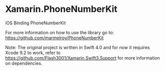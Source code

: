 # Xamarin.PhoneNumberKit
iOS Binding PhoneNumberKit

For more information on how to use the library go to: https://github.com/marmelroy/PhoneNumberKit

Note: The original project is written in Swift 4.0 and for now it requires Xcode 9.2 to work, refer to https://github.com/Flash3001/Xamarin.Swift3.Support for more information on dependencies.
